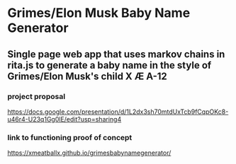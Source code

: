 # Grimes/Elon Musk Baby Name Generator
## Single page web app that uses markov chains in rita.js to generate a baby name in the style of Grimes/Elon Musk's child X Æ A-12
### project proposal
https://docs.google.com/presentation/d/1L2dx3sh70mtdUxTcb9fCqpOKc8-u46r4-U23q1Gg0lE/edit?usp=sharing4
### link to functioning proof of concept
https://xmeatballx.github.io/grimesbabynamegenerator/
